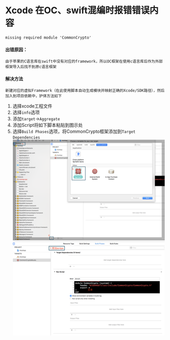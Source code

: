 # Xcode 在OC、swift混编时报错错误内容
```
missing required module 'CommonCrypto'

```
#### 出错原因：
`
由于苹果的C语言库在swift中没有对应的framework，所以OC框架在使用c语言库后作为外部框架导入后找不到原c语言框架
`
#### 解决方法
`
新建对应的虚拟Framework（在此使用脚本自动生成模块并映射正确的Xcode/SDK路径），然后加入到项目依赖中，护体方法如下
`
1. 选择xcode工程文件
2. 选择`info`选项
3. 添加`target`->`Aggregate`
4. 添加Script将如下脚本粘贴到图示处
5. 选择`Build Phases`选项，将CommonCrypto框架添加到`Target Dependencies`  
![image](../images/img_01.png)
![image](../images/img_02.png)
